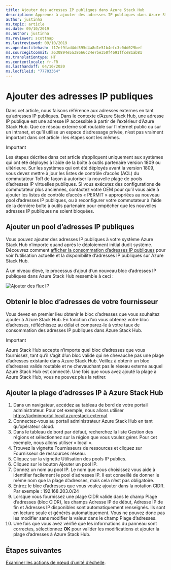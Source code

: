 ```yaml
---
title: Ajouter des adresses IP publiques dans Azure Stack Hub
description: Apprenez à ajouter des adresses IP publiques dans Azure Stack Hub.
author: justinha
ms.topic: article
ms.date: 09/10/2019
ms.author: justinha
ms.reviewer: scottnap
ms.lastreviewed: 09/10/2019
ms.openlocfilehash: f17ef9fad4dd595d4a8d1e51b4efc3c0dd029bef
ms.sourcegitcommit: a630894e5a38666c24e7be350f4691ffce81ab81
ms.translationtype: HT
ms.contentlocale: fr-FR
ms.lasthandoff: 04/16/2020
ms.locfileid: "77703364"
---
```

# <a name="add-public-ip-addresses"></a>Ajouter des adresses IP publiques

Dans cet article, nous faisons référence aux adresses externes en tant qu’adresses IP publiques. Dans le contexte d’Azure Stack Hub, une adresse IP publique est une adresse IP accessible à partir de l’extérieur d’Azure Stack Hub. Que ce réseau externe soit routable sur l’Internet public ou sur un intranet, et qu’il utilise un espace d’adressage privée, n’est pas vraiment important dans cet article : les étapes sont les mêmes.

> [!IMPORTANT]
> Les étapes décrites dans cet article s’appliquent uniquement aux systèmes qui ont été déployés à l’aide de la boîte à outils partenaire version 1809 ou ultérieure. Sur les systèmes qui ont été déployés avant la version 1809, vous devez mettre à jour les listes de contrôle d’accès (ACL) du commutateur ToR de façon à autoriser la nouvelle plage de pools d’adresses IP virtuelles publiques. Si vous exécutez des configurations de commutateur plus anciennes, contactez votre OEM pour qu’il vous aide à ajouter les listes de contrôle d’accès « PERMIT » appropriées au nouveau pool d’adresses IP publiques, ou à reconfigurer votre commutateur à l’aide de la dernière boîte à outils partenaire pour empêcher que les nouvelles adresses IP publiques ne soient bloquées.

## <a name="add-a-public-ip-address-pool"></a>Ajouter un pool d’adresses IP publiques
Vous pouvez ajouter des adresses IP publiques à votre système Azure Stack Hub n’importe quand après le déploiement initial dudit système. Découvrez comment [afficher la consommation d’adresses IP publiques](azure-stack-viewing-public-ip-address-consumption.md) pour voir l’utilisation actuelle et la disponibilité d’adresses IP publiques sur Azure Stack Hub.

À un niveau élevé, le processus d’ajout d’un nouveau bloc d’adresses IP publiques dans Azure Stack Hub ressemble à ceci :

 ![Ajouter des flux IP](media/azure-stack-add-ips/flow.PNG)

## <a name="obtain-the-address-block-from-your-provider"></a>Obtenir le bloc d’adresses de votre fournisseur
Vous devez en premier lieu obtenir le bloc d’adresses que vous souhaitez ajouter à Azure Stack Hub. En fonction d’où vous obtenez votre bloc d’adresses, réfléchissez au délai et comparez-le à votre taux de consommation des adresses IP publiques dans Azure Stack Hub.

> [!IMPORTANT]
> Azure Stack Hub accepte n’importe quel bloc d’adresses que vous fournissez, tant qu’il s’agit d’un bloc valide qui ne chevauche pas une plage d’adresses existante dans Azure Stack Hub. Veillez à obtenir un bloc d’adresses valide routable et ne chevauchant pas le réseau externe auquel Azure Stack Hub est connecté. Une fois que vous avez ajouté la plage à Azure Stack Hub, vous ne pouvez plus la retirer.

## <a name="add-the-ip-address-range-to-azure-stack-hub"></a>Ajouter la plage d’adresses IP à Azure Stack Hub

1. Dans un navigateur, accédez au tableau de bord de votre portail administrateur. Pour cet exemple, nous allons utiliser https://adminportal.local.azurestack.external.
2. Connectez-vous au portail administrateur Azure Stack Hub en tant qu’opérateur cloud.
3. Dans le tableau de bord par défaut, recherchez la liste Gestion des régions et sélectionnez sur la région que vous voulez gérer. Pour cet exemple, nous allons utiliser « local ».
4. Trouvez la vignette Fournisseurs de ressources et cliquez sur Fournisseur de ressources réseau.
5. Cliquez sur la vignette Utilisation des pools IP publics.
6. Cliquez sur le bouton Ajouter un pool IP.
7. Donnez un nom au pool IP. Le nom que vous choisissez vous aide à identifier facilement le pool d’adresses IP. Il est conseillé de donner le même nom que la plage d’adresses, mais cela n’est pas obligatoire.
8. Entrez le bloc d’adresses que vous voulez ajouter dans la notation CIDR. Par exemple : 192.168.203.0/24
9. Lorsque vous fournissez une plage CIDR valide dans le champ Plage d’adresses (bloc CIDR), les champs Adresse IP de début, Adresse IP de fin et Adresses IP disponibles sont automatiquement renseignés. Ils sont en lecture seule et générés automatiquement. Vous ne pouvez donc pas les modifier sans modifier la valeur dans le champ Plage d’adresses.
10. Une fois que vous avez vérifié que les informations du panneau sont correctes, sélectionnez **OK** pour valider les modifications et ajouter la plage d’adresses à Azure Stack Hub.


## <a name="next-steps"></a>Étapes suivantes 
[Examiner les actions de nœud d’unité d’échelle](azure-stack-node-actions.md).
